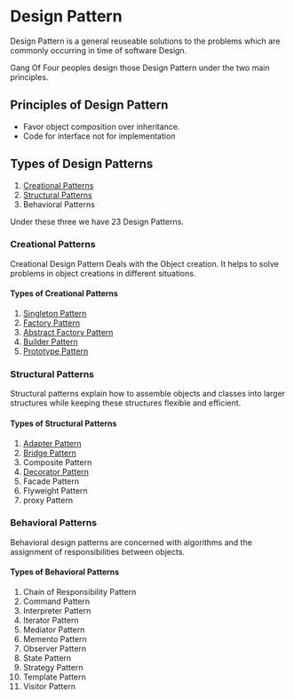 # Design Pattern
Design Pattern is a general reuseable solutions to the problems which are commonly occurring in time of software Design.

Gang Of Four peoples design those Design Pattern under the two main principles.

## Principles of Design Pattern
  
  * Favor object composition over inheritance.
  * Code for interface not for implementation

## Types of Design Patterns

  1) [Creational Patterns](https://github.com/DhanabalShanmugam/Design-Pattern/tree/master/Creational%20Pattern) 
  2) [Structural Patterns](https://github.com/DhanabalShanmugam/Design-Pattern/tree/master/Structural%20Patterns)
  3) Behavioral Patterns
  
Under these three we have 23 Design Patterns.

### Creational Patterns
  
 Creational Design Pattern Deals with the Object creation. It helps to solve problems in object creations in different situations.
 
 #### Types of Creational Patterns
 
 1) [Singleton  Pattern](https://github.com/DhanabalShanmugam/Design-Pattern/tree/master/Creational%20Pattern/Singleton%20Pattern)
 2) [Factory Pattern](https://github.com/DhanabalShanmugam/Design-Pattern/tree/master/Creational%20Pattern/Factory%20Pattern)
 3) [Abstract Factory Pattern](https://github.com/DhanabalShanmugam/Design-Pattern/tree/master/Creational%20Pattern/Abstract%20Factory%20Pattern)
 4) [Builder Pattern](https://github.com/DhanabalShanmugam/Design-Pattern/tree/master/Creational%20Pattern/Builder%20Pattern)
 5) [Prototype Pattern](https://github.com/DhanabalShanmugam/Design-Pattern/tree/master/Creational%20Pattern/Prototype%20Pattern)

### Structural Patterns

Structural patterns explain how to assemble objects and classes into larger structures while keeping these structures flexible and efficient.

#### Types of Structural Patterns

1) [Adapter Pattern](https://github.com/DhanabalShanmugam/Design-Pattern/tree/master/Structural%20Patterns/Adapter%20Pattern)
2) [Bridge Pattern](https://github.com/DhanabalShanmugam/Design-Pattern/tree/master/Structural%20Patterns/Bridge%20Pattern)
3) Composite Pattern
4) [Decorator Pattern](https://github.com/DhanabalShanmugam/Design-Pattern/tree/master/Structural%20Patterns/Decorator%20Pattern)
5) Facade Pattern
6) Flyweight Pattern
7) proxy Pattern

### Behavioral Patterns

Behavioral design patterns are concerned with algorithms and the assignment of responsibilities between objects.

#### Types of Behavioral Patterns

1)  Chain of Responsibility Pattern
2)  Command Pattern
3)  Interpreter Pattern
4)  Iterator Pattern
5)  Mediator Pattern
6)  Memento Pattern
7)  Observer Pattern
8)  State Pattern
9)  Strategy Pattern
10) Template Pattern
11) Visitor Pattern
